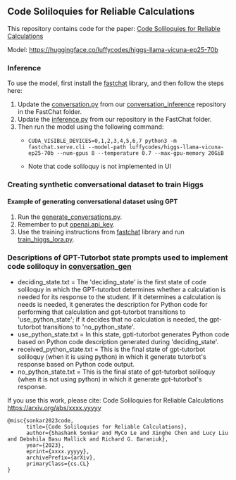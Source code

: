 ## Code Soliloquies for Reliable Calculations

This repository contains code for the paper: [Code Soliloquies for Reliable Calculations](https://arxiv.org/abs/xxxx.yyyyy)

Model: https://huggingface.co/luffycodes/higgs-llama-vicuna-ep25-70b

### Inference
To use the model, first install the [fastchat](https://github.com/lm-sys/FastChat/) library, and then follow the steps here:
1. Update the [conversation.py](https://github.com/lm-sys/FastChat/blob/main/fastchat/conversation.py) from our [conversation_inference](https://github.com/luffycodes/Tutorbot-Spock-Phys/blob/main/fastchat/conversation_inference.py) repository in the FastChat folder.
2. Update the [inference.py](https://github.com/luffycodes/Tutorbot-Spock-Phys/blob/main/fastchat/inference.py) from our repository in the FastChat folder.
3. Then run the model using the following command:
      - ```
        CUDA_VISIBLE_DEVICES=0,1,2,3,4,5,6,7 python3 -m fastchat.serve.cli --model-path luffycodes/higgs-llama-vicuna-ep25-70b --num-gpus 8 --temperature 0.7 --max-gpu-memory 20GiB
        ```
      - Note that code soliloquy is not implemented in UI

### Creating synthetic conversational dataset to train Higgs
#### Example of generating conversational dataset using GPT
1. Run the [generate_conversations.py](https://github.com/luffycodes/Tutorbot-Spock-Phys/blob/main/prompts/conversation_gen/generate_conversations.py).
2. Remember to put [openai.api_key](https://github.com/luffycodes/Tutorbot-Spock-Phys/blob/main/prompts/conversation_gen/generate_conversations.py#L14).
3. Use the training instructions from [fastchat](https://github.com/lm-sys/FastChat/) library and run [train_higgs_lora.py](https://github.com/luffycodes/Tutorbot-Spock-Phys/blob/main/fastchat/train_higgs_lora.py).

### Descriptions of GPT-Tutorbot state prompts used to implement code soliloquy in [conversation_gen](https://github.com/luffycodes/Tutorbot-Spock-Phys/tree/main/prompts/conversation_gen)

- deciding_state.txt = The 'deciding_state' is the first state of code soliloquy in which the GPT-tutorbot determines whether a calculation is needed for its response to the student. If it determines a calculation is needs is needed, it generates the description for Python code for performing that calculation and gpt-tutorbot transitions to 'use_python_state'; if it decides that no calculation is needed, the gpt-tutorbot transitions to 'no_python_state'.
- use_python_state.txt = In this state, gpti-tutorbot generates Python code based on Python code description generated during 'deciding_state'.
- received_python_state.txt = This is the final state of gpt-tutorbot soliloquy (when it is using python) in which it generate tutorbot's response based on Python code output.
- no_python_state.txt = This is the final state of gpt-tutorbot soliloquy (when it is not using python) in which it generate gpt-tutorbot's response.



If you use this work, please cite:
Code Soliloquies for Reliable Calculations
https://arxiv.org/abs/xxxx.yyyyy
```
@misc{sonkar2023code,
      title={Code Soliloquies for Reliable Calculations}, 
      author={Shashank Sonkar and MyCo Le and Xinghe Chen and Lucy Liu and Debshila Basu Mallick and Richard G. Baraniuk},
      year={2023},
      eprint={xxxx.yyyyy},
      archivePrefix={arXiv},
      primaryClass={cs.CL}
}
```

